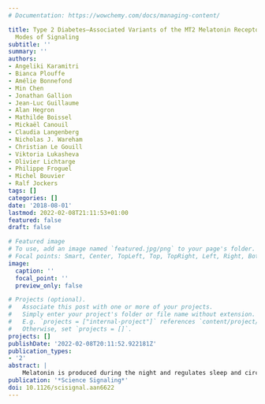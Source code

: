 ```yaml
---
# Documentation: https://wowchemy.com/docs/managing-content/

title: Type 2 Diabetes–Associated Variants of the MT2 Melatonin Receptor Affect Distinct
  Modes of Signaling
subtitle: ''
summary: ''
authors:
- Angeliki Karamitri
- Bianca Plouffe
- Amélie Bonnefond
- Min Chen
- Jonathan Gallion
- Jean-Luc Guillaume
- Alan Hegron
- Mathilde Boissel
- Mickaël Canouil
- Claudia Langenberg
- Nicholas J. Wareham
- Christian Le Gouill
- Viktoria Lukasheva
- Olivier Lichtarge
- Philippe Froguel
- Michel Bouvier
- Ralf Jockers
tags: []
categories: []
date: '2018-08-01'
lastmod: 2022-02-08T21:11:53+01:00
featured: false
draft: false

# Featured image
# To use, add an image named `featured.jpg/png` to your page's folder.
# Focal points: Smart, Center, TopLeft, Top, TopRight, Left, Right, BottomLeft, Bottom, BottomRight.
image:
  caption: ''
  focal_point: ''
  preview_only: false

# Projects (optional).
#   Associate this post with one or more of your projects.
#   Simply enter your project's folder or file name without extension.
#   E.g. `projects = ["internal-project"]` references `content/project/deep-learning/index.md`.
#   Otherwise, set `projects = []`.
projects: []
publishDate: '2022-02-08T20:11:52.922181Z'
publication_types:
- '2'
abstract: |
    Melatonin is produced during the night and regulates sleep and circadian rhythms. Loss-of-function variants in MTNR1B, which encodes the melatonin receptor MT2, a G protein–coupled receptor (GPCR), are associated with an increased risk of type 2 diabetes (T2D). To identify specific T2D-associated signaling pathway(s), we profiled the signaling output of 40 MT2 variants by monitoring spontaneous (ligand-independent) and melatonin-induced activation of multiple signaling effectors. Genetic association analysis showed that defects in the melatonin-induced activation of Gαi1 and Gαz proteins and in spontaneous β-arrestin2 recruitment to MT2 were the most statistically significantly associated with an increased T2D risk. Computational variant impact prediction by in silico evolutionary lineage analysis strongly correlated with the measured phenotypic effect of each variant, providing a predictive tool for future studies on GPCR variants. Together, this large-scale functional study provides an operational framework for the postgenomic analysis of the multiple GPCR variants present in the human population. The association of T2D risk with signaling pathway–specific defects opens avenues for pathway-specific personalized therapeutic intervention and reveals the potential relevance of MT2 function during the day, when melatonin is undetectable, but spontaneous activity of the receptor occurs.
publication: '*Science Signaling*'
doi: 10.1126/scisignal.aan6622
---
```

